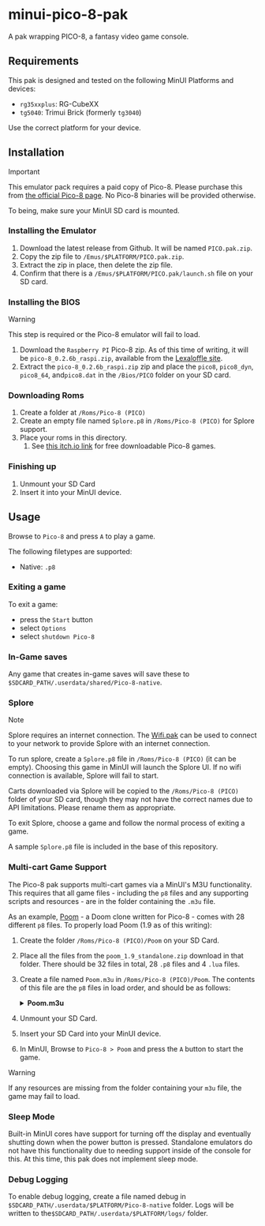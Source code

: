 # minui-pico-8-pak

A pak wrapping PICO-8, a fantasy video game console.

## Requirements

This pak is designed and tested on the following MinUI Platforms and devices:

- `rg35xxplus`: RG-CubeXX
- `tg5040`: Trimui Brick (formerly `tg3040`)

Use the correct platform for your device.

## Installation

> [!IMPORTANT]
> This emulator pack requires a paid copy of Pico-8. Please purchase this from [the official Pico-8 page](https://www.lexaloffle.com/pico-8.php). No Pico-8 binaries will be provided otherwise.

To being, make sure your MinUI SD card is mounted.

### Installing the Emulator

1. Download the latest release from Github. It will be named `PICO.pak.zip`.
2. Copy the zip file to `/Emus/$PLATFORM/PICO.pak.zip`.
3. Extract the zip in place, then delete the zip file.
4. Confirm that there is a `/Emus/$PLATFORM/PICO.pak/launch.sh` file on your SD card.

### Installing the BIOS

> [!WARNING]
> This step is required or the Pico-8 emulator will fail to load.

1. Download the `Raspberry PI` Pico-8 zip. As of this time of writing, it will be `pico-8_0.2.6b_raspi.zip`, available from the [Lexaloffle site](https://www.lexaloffle.com/pico-8.php).
2. Extract the `pico-8_0.2.6b_raspi.zip` zip and place the `pico8`, `pico8_dyn`, `pico8_64`, and`pico8.dat` in the `/Bios/PICO` folder on your SD card.

### Downloading Roms

1. Create a folder at `/Roms/Pico-8 (PICO)`
2. Create an empty file named `Splore.p8` in `/Roms/Pico-8 (PICO)` for Splore support.
3. Place your roms in this directory.
    1. See [this itch.io link](https://itch.io/games/downloadable/free/tag-pico-8) for free downloadable Pico-8 games.

### Finishing up

1. Unmount your SD Card
2. Insert it into your MinUI device.

## Usage

Browse to `Pico-8` and press `A` to play a game.

The following filetypes are supported:

- Native: `.p8`

### Exiting a game

To exit a game:

- press the `Start` button
- select `Options`
- select `shutdown Pico-8`

### In-Game saves

Any game that creates in-game saves will save these to `$SDCARD_PATH/.userdata/shared/Pico-8-native`.

### Splore

> [!NOTE]
> Splore requires an internet connection. The [Wifi.pak](https://github.com/josegonzalez/minui-wifi-pak/) can be used to connect to your network to provide Splore with an internet connection.

To run splore, create a `Splore.p8` file in `/Roms/Pico-8 (PICO)` (it can be empty). Choosing this game in MinUI will launch the Splore UI. If no wifi connection is available, Splore will fail to start.

Carts downloaded via Splore will be copied to the `/Roms/Pico-8 (PICO)` folder of your SD card, though they may not have the correct names due to API limitations. Please rename them as appropriate.

To exit Splore, choose a game and follow the normal process of exiting a game.

A sample `Splore.p8` file is included in the base of this repository.

### Multi-cart Game Support

The Pico-8 pak supports multi-cart games via a MinUI's M3U functionality. This requires that all game files - including the `p8` files and any supporting scripts and resources - are in the folder containing the `.m3u` file.

As an example, [Poom](https://freds72.itch.io/poom) - a Doom clone written for Pico-8 - comes with 28 different `p8` files. To properly load Poom (1.9 as of this writing):

1. Create the folder `/Roms/Pico-8 (PICO)/Poom` on your SD Card.
2. Place all the files from the `poom_1.9_standalone.zip` download in that folder. There should be 32 files in total, 28 `.p8` files and 4 `.lua` files.
3. Create a file named `Poom.m3u` in `/Roms/Pico-8 (PICO)/Poom`. The contents of this file are the `p8` files in load order, and should be as follows:

    <details>
    <summary><b>Poom.m3u</b></summary>

    ```
    poom_0.p8
    poom_1.p8
    poom_2.p8
    poom_3.p8
    poom_4.p8
    poom_5.p8
    poom_6.p8
    poom_7.p8
    poom_8.p8
    poom_9.p8
    poom_10.p8
    poom_11.p8
    poom_12.p8
    poom_13.p8
    poom_14.p8
    poom_15.p8
    poom_16.p8
    poom_17.p8
    poom_18.p8
    poom_19.p8
    poom_20.p8
    poom_21.p8
    poom_22.p8
    poom_23.p8
    poom_24.p8
    poom_25.p8
    poom_e1.p8
    poom_e2.p8
    ```

    </details>

4. Unmount your SD Card.
5. Insert your SD Card into your MinUI device.
6. In MinUI, Browse to `Pico-8 > Poom` and press the `A` button to start the game.

> [!WARNING]
> If any resources are missing from the folder containing your `m3u` file, the game may fail to load.

### Sleep Mode

Built-in MinUI cores have support for turning off the display and eventually shutting down when the power button is pressed. Standalone emulators do not have this functionality due to needing support inside of the console for this. At this time, this pak does not implement sleep mode.

### Debug Logging

To enable debug logging, create a file named debug in `$SDCARD_PATH/.userdata/$PLATFORM/Pico-8-native` folder. Logs will be written to the`$SDCARD_PATH/.userdata/$PLATFORM/logs/` folder.
